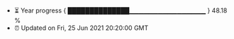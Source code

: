 - ⏳ Year progress { ██████████████▁▁▁▁▁▁▁▁▁▁▁▁▁▁▁▁ } 48.18 %
- ⏰ Updated on Fri, 25 Jun 2021 20:20:00 GMT

